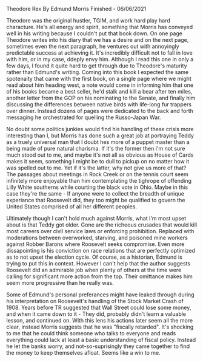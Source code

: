 Theodore Rex
By Edmund Morris
Finished - 06/06/2021

Theodore was the original hustler, TGIM, and work hard play hard characture.   He's all energy and spirit, something that Morris has conveyed well in his writing because I couldn't put that book down.  On one page Theodore writes into his diary that we has a desire and on the next page, sometimes even the next paragraph, he ventures out with annoyingly predictable success at achieving it.  It's incredibly difficult not to fall in love with him, or in my case, ddeply envy him.  Although I read this one in only a few days, I found it quite hard to get through due to Theodore's maturity rather than Edmund's writing.  Coming into this book I expected the same spotenaity that came with the first book, on a single page where we might read about him heading west, a note would come in informing him that one of his books became a best seller, he'd stalk and kill a bear after ten miles, another letter from the GOP on his nominating to the Senate, and finally him discussing the differences between native birds with life-long fur trappers over dinner.  Instead dozens of pages were dedicated to the back and forth messaging he orchestrated for quelling the Russo-Japan War.


No doubt some politics junkies would find his handling of these crisis more interesting than I, but Morris has done such a great job at portraying Teddy as a truely universal man that I doubt hes more of a puppet master than a being made of pure natural charisma.  If it's the former then i'm not sure much stood out to me, and maybe it's not all as obvious as House of Cards makes it seem, something I might be to dull to pickup on no matter how it was spelled out to me.  Yet if it's the latter, why not give us more of that?  The passages about meetings in Rock Creek or on the tennis court seem infinitely more enjoyable than him contemplating the tighrope of offending Lilly White southerns while courting the black vote in Ohio.  Maybe in this case they're the same - If anyone were to collect the breadth of unique experiance that Roosevelt did, they too might be qualified to govern the United States comprised of all her different peoples.  


Ultimately though I can't hold much against Morris, what i'm most upset about is that Teddy got older.  Gone are the richeous crusades that would kill most careers over civil service laws or enforcing prohibition.  Replaced with moderations between overworked, starving, and poisoned mine workers against Robber Barons where Roosevelt seeks compromise.  Even more dissapointing is his conviction on race relations that are perfectly optimized as to not upset the election cycle.  Of course, as a historian, Edmund is trying to put this in context.  However I can't help that the author suggests Roosevelt did an admirable job when plenty of others at the time were calling for significant more action from the top.  Their omittance makes him seem more progressive than he really was.


Some of Edmund's personal preferances might have leaked through during his interpretation on Roosevelt's handling of the Stock Market Crash of 1908.  Years before TR suggested that Wall Street could lose some money, and when it came down to it - They did, probably didn't learn a valuable lesson, and continued on.  With this lens his actions later seem all the more clear, instead Morris suggests that he was "fiscally retarded".  It's shocking to me that he could think someone who talks to everyone and reads everything could lack at least a basic understanding of fiscal policy.  Instead he let the banks worry, and not-so-suprisingly they came together to find the money to keep themselves afloat.  Seems like a win to me.
